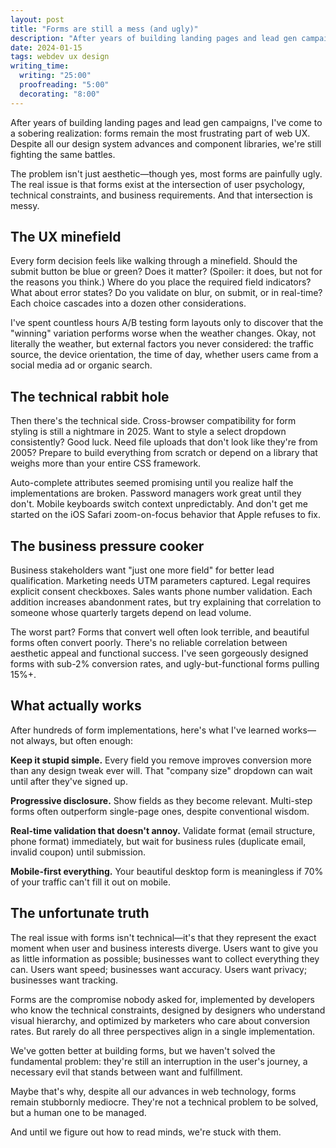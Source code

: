 ```yaml
---
layout: post
title: "Forms are still a mess (and ugly)"
description: "After years of building landing pages and lead gen campaigns, I've come to a sobering realization: forms remain the most frustrating part of web UX. Despite all our design system advances and component libraries, we're still fighting the same battles."
date: 2024-01-15
tags: webdev ux design
writing_time:
  writing: "25:00"
  proofreading: "5:00"
  decorating: "8:00"
---
```


After years of building landing pages and lead gen campaigns, I've come to a sobering realization: forms remain the most frustrating part of web UX. Despite all our design system advances and component libraries, we're still fighting the same battles.

The problem isn't just aesthetic—though yes, most forms are painfully ugly. The real issue is that forms exist at the intersection of user psychology, technical constraints, and business requirements. And that intersection is messy.

## The UX minefield

Every form decision feels like walking through a minefield. Should the submit button be blue or green? Does it matter? (Spoiler: it does, but not for the reasons you think.) Where do you place the required field indicators? What about error states? Do you validate on blur, on submit, or in real-time? Each choice cascades into a dozen other considerations.

I've spent countless hours A/B testing form layouts only to discover that the "winning" variation performs worse when the weather changes. Okay, not literally the weather, but external factors you never considered: the traffic source, the device orientation, the time of day, whether users came from a social media ad or organic search.

## The technical rabbit hole

Then there's the technical side. Cross-browser compatibility for form styling is still a nightmare in 2025. Want to style a select dropdown consistently? Good luck. Need file uploads that don't look like they're from 2005? Prepare to build everything from scratch or depend on a library that weighs more than your entire CSS framework.

Auto-complete attributes seemed promising until you realize half the implementations are broken. Password managers work great until they don't. Mobile keyboards switch context unpredictably. And don't get me started on the iOS Safari zoom-on-focus behavior that Apple refuses to fix.

## The business pressure cooker

Business stakeholders want "just one more field" for better lead qualification. Marketing needs UTM parameters captured. Legal requires explicit consent checkboxes. Sales wants phone number validation. Each addition increases abandonment rates, but try explaining that correlation to someone whose quarterly targets depend on lead volume.

The worst part? Forms that convert well often look terrible, and beautiful forms often convert poorly. There's no reliable correlation between aesthetic appeal and functional success. I've seen gorgeously designed forms with sub-2% conversion rates, and ugly-but-functional forms pulling 15%+.

## What actually works

After hundreds of form implementations, here's what I've learned works—not always, but often enough:

**Keep it stupid simple.** Every field you remove improves conversion more than any design tweak ever will. That "company size" dropdown can wait until after they've signed up.

**Progressive disclosure.** Show fields as they become relevant. Multi-step forms often outperform single-page ones, despite conventional wisdom.

**Real-time validation that doesn't annoy.** Validate format (email structure, phone format) immediately, but wait for business rules (duplicate email, invalid coupon) until submission.

**Mobile-first everything.** Your beautiful desktop form is meaningless if 70% of your traffic can't fill it out on mobile.

## The unfortunate truth

The real issue with forms isn't technical—it's that they represent the exact moment when user and business interests diverge. Users want to give you as little information as possible; businesses want to collect everything they can. Users want speed; businesses want accuracy. Users want privacy; businesses want tracking.

Forms are the compromise nobody asked for, implemented by developers who know the technical constraints, designed by designers who understand visual hierarchy, and optimized by marketers who care about conversion rates. But rarely do all three perspectives align in a single implementation.

We've gotten better at building forms, but we haven't solved the fundamental problem: they're still an interruption in the user's journey, a necessary evil that stands between want and fulfillment.

Maybe that's why, despite all our advances in web technology, forms remain stubbornly mediocre. They're not a technical problem to be solved, but a human one to be managed.

And until we figure out how to read minds, we're stuck with them.
